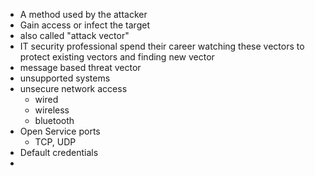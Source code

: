 - A method used by the attacker
- Gain access or infect the target
- also called "attack vector"
- IT security professional spend their career watching these vectors to protect existing vectors and finding new vector
- message based threat vector
- unsupported systems
- unsecure network access
	- wired
	- wireless
	- bluetooth
- Open Service ports
	- TCP, UDP
- Default credentials
- 